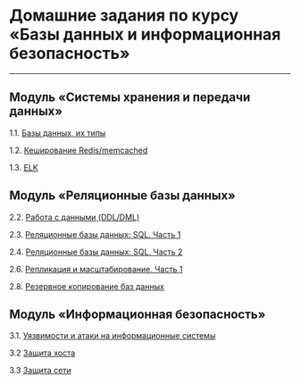 # Домашние задания по курсу «Базы данных и информационная безопасность»

---

## Модуль «Системы хранения и передачи данных»

1.1. [Базы данных, их типы](https://github.com/AstaKrom/sdb-homeworks/blob/main/1-1.md)

1.2. [Кеширование Redis/memcached](https://github.com/AstaKrom/sdb-homeworks/blob/main/1-2.md)
 
1.3. [ELK](https://github.com/AstaKrom/sdb-homeworks/blob/main/1.3.md)
 

## Модуль «Реляционные базы данных»
2.2. [Работа с данными (DDL/DML)](https://github.com/AstaKrom/sdb-homeworks/blob/main/2-2.md)

2.3. [Реляционные базы данных: SQL. Часть 1](https://github.com/AstaKrom/sdb-homeworks/blob/main/2.3.md)

2.4. [Реляционные базы данных: SQL. Часть 2](https://github.com/AstaKrom/sdb-homeworks/blob/main/2.4.md)

2.6. [Репликация и масштабирование. Часть 1](https://github.com/AstaKrom/sdb-homeworks/blob/main/2-6.md)

2.8. [Резервное копирование баз данных](https://github.com/AstaKrom/sdb-homeworks/blob/main/2.8.md)

## Модуль «Информационная безопасность»

3.1. [Уязвимости и атаки на информационные системы](https://github.com/AstaKrom/sdb-homeworks/blob/main/3.1.md)

3.2 [Защита хоста](https://github.com/AstaKrom/sdb-homeworks/blob/main/3.2.md)

3.3 [Защита сети](https://github.com/AstaKrom/sdb-homeworks/blob/main/3.3.md)
